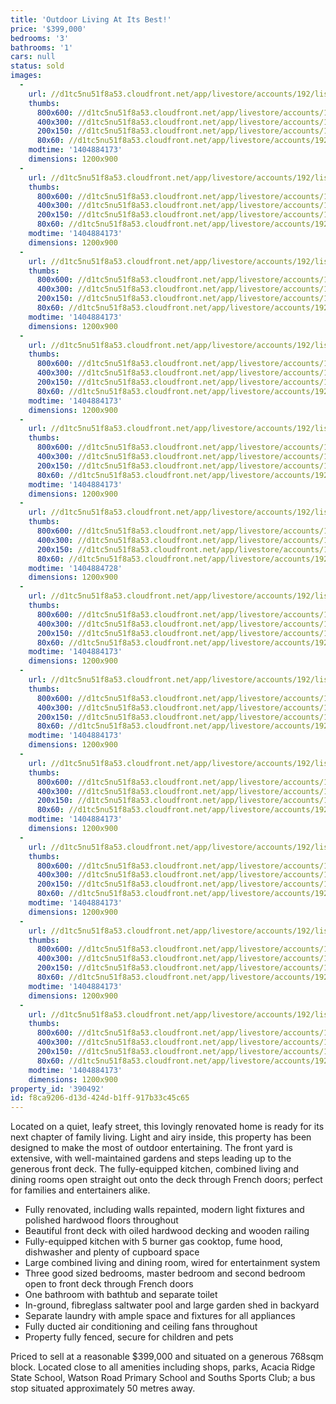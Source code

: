 ```yaml
---
title: 'Outdoor Living At Its Best!'
price: '$399,000'
bedrooms: '3'
bathrooms: '1'
cars: null
status: sold
images:
  -
    url: //d1tc5nu51f8a53.cloudfront.net/app/livestore/accounts/192/listings/186335/images/Front_4995107027_20140709033225.jpg
    thumbs:
      800x600: //d1tc5nu51f8a53.cloudfront.net/app/livestore/accounts/192/listings/186335/images/Front_4995107027_20140709033225_800x600.jpg
      400x300: //d1tc5nu51f8a53.cloudfront.net/app/livestore/accounts/192/listings/186335/images/Front_4995107027_20140709033225_400x300.jpg
      200x150: //d1tc5nu51f8a53.cloudfront.net/app/livestore/accounts/192/listings/186335/images/Front_4995107027_20140709033225_200x150.jpg
      80x60: //d1tc5nu51f8a53.cloudfront.net/app/livestore/accounts/192/listings/186335/images/Front_4995107027_20140709033225_80x60.jpg
    modtime: '1404884173'
    dimensions: 1200x900
  -
    url: //d1tc5nu51f8a53.cloudfront.net/app/livestore/accounts/192/listings/186335/images/Deck2_8032799075_20140709033218.jpg
    thumbs:
      800x600: //d1tc5nu51f8a53.cloudfront.net/app/livestore/accounts/192/listings/186335/images/Deck2_8032799075_20140709033218_800x600.jpg
      400x300: //d1tc5nu51f8a53.cloudfront.net/app/livestore/accounts/192/listings/186335/images/Deck2_8032799075_20140709033218_400x300.jpg
      200x150: //d1tc5nu51f8a53.cloudfront.net/app/livestore/accounts/192/listings/186335/images/Deck2_8032799075_20140709033218_200x150.jpg
      80x60: //d1tc5nu51f8a53.cloudfront.net/app/livestore/accounts/192/listings/186335/images/Deck2_8032799075_20140709033218_80x60.jpg
    modtime: '1404884173'
    dimensions: 1200x900
  -
    url: //d1tc5nu51f8a53.cloudfront.net/app/livestore/accounts/192/listings/186335/images/Living_4344778559_20140709033229.jpg
    thumbs:
      800x600: //d1tc5nu51f8a53.cloudfront.net/app/livestore/accounts/192/listings/186335/images/Living_4344778559_20140709033229_800x600.jpg
      400x300: //d1tc5nu51f8a53.cloudfront.net/app/livestore/accounts/192/listings/186335/images/Living_4344778559_20140709033229_400x300.jpg
      200x150: //d1tc5nu51f8a53.cloudfront.net/app/livestore/accounts/192/listings/186335/images/Living_4344778559_20140709033229_200x150.jpg
      80x60: //d1tc5nu51f8a53.cloudfront.net/app/livestore/accounts/192/listings/186335/images/Living_4344778559_20140709033229_80x60.jpg
    modtime: '1404884173'
    dimensions: 1200x900
  -
    url: //d1tc5nu51f8a53.cloudfront.net/app/livestore/accounts/192/listings/186335/images/Living2_576457344_20140709033232.jpg
    thumbs:
      800x600: //d1tc5nu51f8a53.cloudfront.net/app/livestore/accounts/192/listings/186335/images/Living2_576457344_20140709033232_800x600.jpg
      400x300: //d1tc5nu51f8a53.cloudfront.net/app/livestore/accounts/192/listings/186335/images/Living2_576457344_20140709033232_400x300.jpg
      200x150: //d1tc5nu51f8a53.cloudfront.net/app/livestore/accounts/192/listings/186335/images/Living2_576457344_20140709033232_200x150.jpg
      80x60: //d1tc5nu51f8a53.cloudfront.net/app/livestore/accounts/192/listings/186335/images/Living2_576457344_20140709033232_80x60.jpg
    modtime: '1404884173'
    dimensions: 1200x900
  -
    url: //d1tc5nu51f8a53.cloudfront.net/app/livestore/accounts/192/listings/186335/images/Kitchen_2250026446_20140709033229.jpg
    thumbs:
      800x600: //d1tc5nu51f8a53.cloudfront.net/app/livestore/accounts/192/listings/186335/images/Kitchen_2250026446_20140709033229_800x600.jpg
      400x300: //d1tc5nu51f8a53.cloudfront.net/app/livestore/accounts/192/listings/186335/images/Kitchen_2250026446_20140709033229_400x300.jpg
      200x150: //d1tc5nu51f8a53.cloudfront.net/app/livestore/accounts/192/listings/186335/images/Kitchen_2250026446_20140709033229_200x150.jpg
      80x60: //d1tc5nu51f8a53.cloudfront.net/app/livestore/accounts/192/listings/186335/images/Kitchen_2250026446_20140709033229_80x60.jpg
    modtime: '1404884173'
    dimensions: 1200x900
  -
    url: //d1tc5nu51f8a53.cloudfront.net/app/livestore/accounts/192/listings/186335/images/B1_3122393070_20140709034429.jpg
    thumbs:
      800x600: //d1tc5nu51f8a53.cloudfront.net/app/livestore/accounts/192/listings/186335/images/B1_3122393070_20140709034429_800x600.jpg
      400x300: //d1tc5nu51f8a53.cloudfront.net/app/livestore/accounts/192/listings/186335/images/B1_3122393070_20140709034429_400x300.jpg
      200x150: //d1tc5nu51f8a53.cloudfront.net/app/livestore/accounts/192/listings/186335/images/B1_3122393070_20140709034429_200x150.jpg
      80x60: //d1tc5nu51f8a53.cloudfront.net/app/livestore/accounts/192/listings/186335/images/B1_3122393070_20140709034429_80x60.jpg
    modtime: '1404884728'
    dimensions: 1200x900
  -
    url: //d1tc5nu51f8a53.cloudfront.net/app/livestore/accounts/192/listings/186335/images/B3_2629516967_20140709033205.jpg
    thumbs:
      800x600: //d1tc5nu51f8a53.cloudfront.net/app/livestore/accounts/192/listings/186335/images/B3_2629516967_20140709033205_800x600.jpg
      400x300: //d1tc5nu51f8a53.cloudfront.net/app/livestore/accounts/192/listings/186335/images/B3_2629516967_20140709033205_400x300.jpg
      200x150: //d1tc5nu51f8a53.cloudfront.net/app/livestore/accounts/192/listings/186335/images/B3_2629516967_20140709033205_200x150.jpg
      80x60: //d1tc5nu51f8a53.cloudfront.net/app/livestore/accounts/192/listings/186335/images/B3_2629516967_20140709033205_80x60.jpg
    modtime: '1404884173'
    dimensions: 1200x900
  -
    url: //d1tc5nu51f8a53.cloudfront.net/app/livestore/accounts/192/listings/186335/images/Bath_5699949288_20140709033210.jpg
    thumbs:
      800x600: //d1tc5nu51f8a53.cloudfront.net/app/livestore/accounts/192/listings/186335/images/Bath_5699949288_20140709033210_800x600.jpg
      400x300: //d1tc5nu51f8a53.cloudfront.net/app/livestore/accounts/192/listings/186335/images/Bath_5699949288_20140709033210_400x300.jpg
      200x150: //d1tc5nu51f8a53.cloudfront.net/app/livestore/accounts/192/listings/186335/images/Bath_5699949288_20140709033210_200x150.jpg
      80x60: //d1tc5nu51f8a53.cloudfront.net/app/livestore/accounts/192/listings/186335/images/Bath_5699949288_20140709033210_80x60.jpg
    modtime: '1404884173'
    dimensions: 1200x900
  -
    url: //d1tc5nu51f8a53.cloudfront.net/app/livestore/accounts/192/listings/186335/images/Pool2_1990569113_20140709033236.jpg
    thumbs:
      800x600: //d1tc5nu51f8a53.cloudfront.net/app/livestore/accounts/192/listings/186335/images/Pool2_1990569113_20140709033236_800x600.jpg
      400x300: //d1tc5nu51f8a53.cloudfront.net/app/livestore/accounts/192/listings/186335/images/Pool2_1990569113_20140709033236_400x300.jpg
      200x150: //d1tc5nu51f8a53.cloudfront.net/app/livestore/accounts/192/listings/186335/images/Pool2_1990569113_20140709033236_200x150.jpg
      80x60: //d1tc5nu51f8a53.cloudfront.net/app/livestore/accounts/192/listings/186335/images/Pool2_1990569113_20140709033236_80x60.jpg
    modtime: '1404884173'
    dimensions: 1200x900
  -
    url: //d1tc5nu51f8a53.cloudfront.net/app/livestore/accounts/192/listings/186335/images/Back_3826965797_20140709033210.jpg
    thumbs:
      800x600: //d1tc5nu51f8a53.cloudfront.net/app/livestore/accounts/192/listings/186335/images/Back_3826965797_20140709033210_800x600.jpg
      400x300: //d1tc5nu51f8a53.cloudfront.net/app/livestore/accounts/192/listings/186335/images/Back_3826965797_20140709033210_400x300.jpg
      200x150: //d1tc5nu51f8a53.cloudfront.net/app/livestore/accounts/192/listings/186335/images/Back_3826965797_20140709033210_200x150.jpg
      80x60: //d1tc5nu51f8a53.cloudfront.net/app/livestore/accounts/192/listings/186335/images/Back_3826965797_20140709033210_80x60.jpg
    modtime: '1404884173'
    dimensions: 1200x900
  -
    url: //d1tc5nu51f8a53.cloudfront.net/app/livestore/accounts/192/listings/186335/images/Deck_2707175677_20140709033215.jpg
    thumbs:
      800x600: //d1tc5nu51f8a53.cloudfront.net/app/livestore/accounts/192/listings/186335/images/Deck_2707175677_20140709033215_800x600.jpg
      400x300: //d1tc5nu51f8a53.cloudfront.net/app/livestore/accounts/192/listings/186335/images/Deck_2707175677_20140709033215_400x300.jpg
      200x150: //d1tc5nu51f8a53.cloudfront.net/app/livestore/accounts/192/listings/186335/images/Deck_2707175677_20140709033215_200x150.jpg
      80x60: //d1tc5nu51f8a53.cloudfront.net/app/livestore/accounts/192/listings/186335/images/Deck_2707175677_20140709033215_80x60.jpg
    modtime: '1404884173'
    dimensions: 1200x900
  -
    url: //d1tc5nu51f8a53.cloudfront.net/app/livestore/accounts/192/listings/186335/images/Front-2_5009734631_20140709033222.jpg
    thumbs:
      800x600: //d1tc5nu51f8a53.cloudfront.net/app/livestore/accounts/192/listings/186335/images/Front-2_5009734631_20140709033222_800x600.jpg
      400x300: //d1tc5nu51f8a53.cloudfront.net/app/livestore/accounts/192/listings/186335/images/Front-2_5009734631_20140709033222_400x300.jpg
      200x150: //d1tc5nu51f8a53.cloudfront.net/app/livestore/accounts/192/listings/186335/images/Front-2_5009734631_20140709033222_200x150.jpg
      80x60: //d1tc5nu51f8a53.cloudfront.net/app/livestore/accounts/192/listings/186335/images/Front-2_5009734631_20140709033222_80x60.jpg
    modtime: '1404884173'
    dimensions: 1200x900
property_id: '390492'
id: f8ca9206-d13d-424d-b1ff-917b33c45c65
---
```

Located on a quiet, leafy street, this lovingly renovated home is ready for its next chapter of family living. Light and airy inside, this property has been designed to make the most of outdoor entertaining. The front yard is extensive, with well-maintained gardens and steps leading up to the generous front deck. The fully-equipped kitchen, combined living and dining rooms open straight out onto the deck through French doors; perfect for families and entertainers alike.
 
*  Fully renovated, including walls repainted, modern light fixtures and polished hardwood floors throughout
*  Beautiful front deck with oiled hardwood decking and wooden railing
*  Fully-equipped kitchen with 5 burner gas cooktop, fume hood, dishwasher and plenty of cupboard space
*  Large combined living and dining room, wired for entertainment system
*  Three good sized bedrooms, master bedroom and second bedroom open to front deck through French doors
*  One bathroom with bathtub and separate toilet
*  In-ground, fibreglass saltwater pool and large garden shed in backyard
*  Separate laundry with ample space and fixtures for all appliances
*  Fully ducted air conditioning and ceiling fans throughout
*  Property fully fenced, secure for children and pets
 
Priced to sell at a reasonable $399,000 and situated on a generous 768sqm block. Located close to all amenities including shops, parks, Acacia Ridge State School, Watson Road Primary School and Souths Sports Club; a bus stop situated approximately 50 metres away.